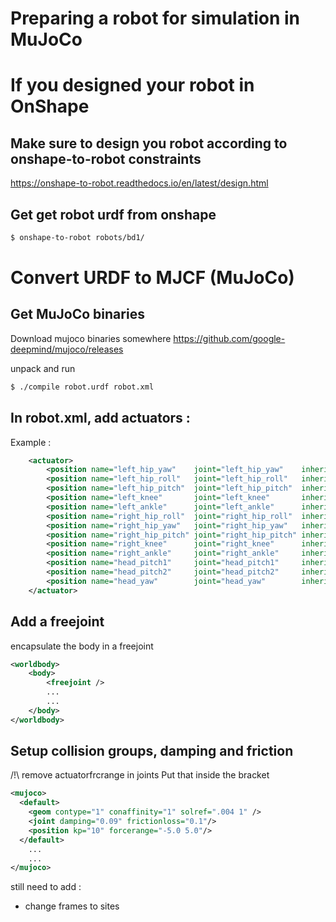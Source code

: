 # Preparing a robot for simulation in MuJoCo

# If you designed your robot in OnShape

## Make sure to design you robot according to onshape-to-robot constraints
https://onshape-to-robot.readthedocs.io/en/latest/design.html

## Get get robot urdf from onshape


```bash
$ onshape-to-robot robots/bd1/
```

# Convert URDF to MJCF (MuJoCo)

## Get MuJoCo binaries

Download mujoco binaries somewhere https://github.com/google-deepmind/mujoco/releases

unpack and run

```bash
$ ./compile robot.urdf robot.xml
```

## In robot.xml, add actuators : 
Example : 
```xml
	<actuator>
		<position name="left_hip_yaw"    joint="left_hip_yaw"    inheritrange="1"/>
		<position name="left_hip_roll"   joint="left_hip_roll"   inheritrange="1"/>
		<position name="left_hip_pitch"  joint="left_hip_pitch"  inheritrange="1"/>
		<position name="left_knee"       joint="left_knee"       inheritrange="1"/>
		<position name="left_ankle"      joint="left_ankle"      inheritrange="1"/>
		<position name="right_hip_roll"  joint="right_hip_roll"  inheritrange="1"/>
		<position name="right_hip_yaw"   joint="right_hip_yaw"   inheritrange="1"/>
		<position name="right_hip_pitch" joint="right_hip_pitch" inheritrange="1"/>
		<position name="right_knee"      joint="right_knee"      inheritrange="1"/>
		<position name="right_ankle"     joint="right_ankle"     inheritrange="1"/>
		<position name="head_pitch1"     joint="head_pitch1"     inheritrange="1"/>
		<position name="head_pitch2"     joint="head_pitch2"     inheritrange="1"/>
		<position name="head_yaw"        joint="head_yaw"        inheritrange="1"/>
	</actuator>
```

## Add a freejoint 

encapsulate the body in a freejoint
```xml
<worldbody>
	<body>
		<freejoint />
		...
		...
	</body>
</worldbody>
```

## Setup collision groups, damping and friction
/!\ remove actuatorfrcrange in joints
Put that inside the <mujoco> bracket
```xml
<mujoco>
  <default>
    <geom contype="1" conaffinity="1" solref=".004 1" />
    <joint damping="0.09" frictionloss="0.1"/>
    <position kp="10" forcerange="-5.0 5.0"/>
  </default>
	...
	...
</mujoco>
```

still need to add : 
- change frames to sites